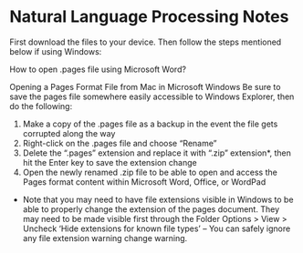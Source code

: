 # Natural Language Processing Notes

First download the files to your device. Then follow the steps mentioned below if using Windows:

How to open .pages file using Microsoft Word?

Opening a Pages Format File from Mac in Microsoft Windows
Be sure to save the pages file somewhere easily accessible to Windows Explorer, then do the following:

1. Make a copy of the .pages file as a backup in the event the file gets corrupted along the way
2. Right-click on the .pages file and choose “Rename”
3. Delete the “.pages” extension and replace it with “.zip” extension*, then hit the Enter key to save the extension change
4. Open the newly renamed .zip file to be able to open and access the Pages format content within Microsoft Word, Office, or WordPad
* Note that you may need to have file extensions visible in Windows to be able to properly change the extension of the pages document. They may need to be made visible first through the Folder Options > View > Uncheck ‘Hide extensions for known file types’ – You can safely ignore any file extension warning change warning.
